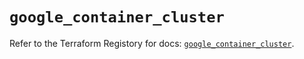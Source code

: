 # `google_container_cluster`

Refer to the Terraform Registory for docs: [`google_container_cluster`](https://registry.terraform.io/providers/hashicorp/google/5.26.0/docs/resources/container_cluster).
